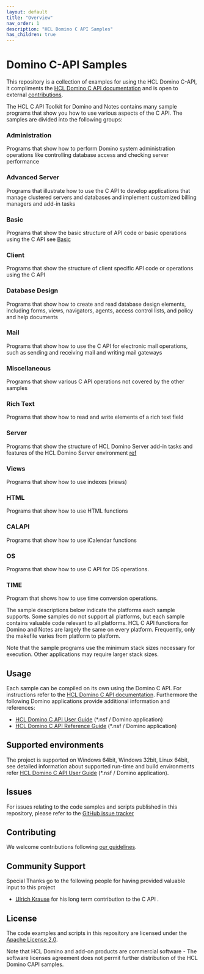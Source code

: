 ```yaml
---
layout: default
title: "Overview"
nav_order: 1
description: "HCL Domino C API Samples"
has_children: true
---
```


# Domino C-API Samples
This repository is a collection of examples for using the HCL Domino C-API, it compliments the [HCL Domino C API documentation](https://opensource.hcltechsw.com/domino-c-api-docs/) and is open to external [contributions](CONTRIBUTING.md).

The HCL C API Toolkit for Domino and Notes contains many sample programs that show you how to use various aspects of the C API. The samples are divided into the following groups:

### Administration
Programs that show how to perform Domino system administration operations like controlling database access and checking server performance

### Advanced Server
Programs that illustrate how to use the C API to develop applications that manage clustered servers and databases and implement customized billing managers and add-in tasks

### Basic
Programs that show the basic structure of API code or basic operations using the C API
see [Basic](basic.md)

### Client
Programs that show the structure of client specific API code or operations using the C API

### Database Design
Programs that show how to create and read database design elements, including forms, views, navigators, agents, access control lists, and policy and help documents

### Mail
Programs that show how to use the C API for electronic mail operations, such as sending and receiving mail and writing mail gateways

### Miscellaneous
Programs that show various C API operations not covered by the other samples

### Rich Text
Programs that show how to read and write elements of a rich text field

### Server
Programs that show the structure of HCL Domino Server add-in tasks and features of the HCL Domino Server environment
[ref]()
### Views
Programs that show how to use indexes (views)

### HTML
Programs that show how to use HTML functions

### CALAPI
Programs that show how to use iCalendar functions

### OS
Programs that show how to use C API for OS operations.

### TIME
Program that shows how to use time conversion operations.

The sample descriptions below indicate the platforms each sample supports. Some samples do not support all platforms, but each sample contains valuable code relevant to all platforms. HCL C API functions for Domino and Notes are largely the same on every platform. Frequently, only the makefile varies from platform to platform.

Note that the sample programs use the minimum stack sizes necessary for execution. Other applications may require larger stack sizes. 

## Usage
Each sample can be compiled on its own using the Domino C API.
For instructions refer to the [HCL Domino C API documentation](https://opensource.hcltechsw.com/domino-c-api-docs/). Furthermore the following Domino applications provide additional information and references:

- [HCL Domino C API User Guide](https://github.com/HCL-TECH-SOFTWARE/domino-c-api-docs/blob/main/apiug.nsf) (*.nsf / Domino application) 
- [HCL Domino C API Reference Guide](https://github.com/HCL-TECH-SOFTWARE/domino-c-api-docs/blob/main/apiref.nsf) (*.nsf / Domino application) 

## Supported environments
The project is supported on Windows 64bit, Windows 32bit, Linux 64bit, see detailed information about supported run-time and build environments refer [HCL Domino C API User Guide](https://github.com/HCL-TECH-SOFTWARE/domino-c-api-docs/blob/main/apiug.nsf) (*.nsf / Domino application).

## Issues
For issues relating to the code samples and scripts published in this repository, please refer to the [GitHub issue tracker](issues)

## Contributing
We welcome contributions following [our guidelines](CONTRIBUTING.md).

## Community Support
Special Thanks go to the following people for having provided valuable input to this project

* [Ulrich Krause](https://www.eknori.de/) for his long term contribution to the C API .

## License
The code examples and scripts in this repository are licensed under the [Apache License 2.0](LICENSE.txt). 

Note that HCL Domino and add-on products are commercial software - The software licenses agreement does not permit further distribution of the HCL Domino CAPI samples.
